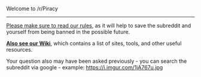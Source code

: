 Welcome to /r/Piracy

---
        
[Please make sure to read our rules](https://www.reddit.com/r/Piracy/wiki/piracy_rules), as it will help to save the subreddit and yourself from being banned in the possible future.

**[Also see our Wiki](https://reddit.com)**, which contains a list of sites, tools, and other useful resources.

Your question also may have been asked previously - you can search the subreddit via google - example: https://i.imgur.com/1jA767u.jpg

&nbsp;